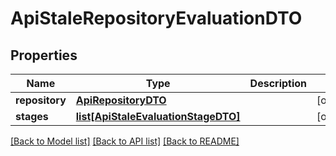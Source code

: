 # ApiStaleRepositoryEvaluationDTO

## Properties
Name | Type | Description | Notes
------------ | ------------- | ------------- | -------------
**repository** | [**ApiRepositoryDTO**](ApiRepositoryDTO.md) |  | [optional] 
**stages** | [**list[ApiStaleEvaluationStageDTO]**](ApiStaleEvaluationStageDTO.md) |  | [optional] 

[[Back to Model list]](../README.md#documentation-for-models) [[Back to API list]](../README.md#documentation-for-api-endpoints) [[Back to README]](../README.md)

